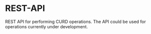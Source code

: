 # REST-API
REST API  for performing CURD operations.
The API could be used for operations currently under development.